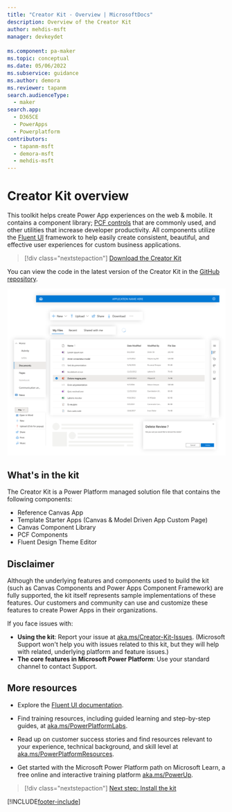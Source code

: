 ```yaml
---
title: "Creator Kit - Overview | MicrosoftDocs"
description: Overview of the Creator Kit
author: mehdis-msft
manager: devkeydet

ms.component: pa-maker
ms.topic: conceptual
ms.date: 05/06/2022
ms.subservice: guidance
ms.author: demora
ms.reviewer: tapanm
search.audienceType: 
  - maker
search.app: 
  - D365CE
  - PowerApps
  - Powerplatform
contributors:
  - tapanm-msft
  - demora-msft
  - mehdis-msft
---
```

# Creator Kit overview

This toolkit helps create Power App experiences on the web & mobile. It contains a component library; [PCF controls](https://docs.microsoft.com/en-us/power-apps/developer/component-framework/overview) that are commonly used, and other utilities that increase developer productivity. All components utilize the [Fluent UI](https://developer.microsoft.com/en-us/fluentui#/) framework to help easily create consistent, beautiful, and effective user experiences for custom business applications.

> [!div class="nextstepaction"]
> [Download the Creator Kit](https://github.com/microsoft/powercat-creator-kit/releases/download/CreatorKit-May2022/PowerCATCreatorStarterKit_1_0_20220506_1_managed.zip)

You can view the code in the latest version of the Creator Kit in the [GitHub repository](https://aka.ms/CreatorKitRepo).

   ![The Creator Kit](media/creatorkitview.png "The Creator Kit")

## What's in the kit
The Creator Kit is a Power Platform managed solution file that contains the following components:
- Reference Canvas App
- Template Starter Apps (Canvas & Model Driven App Custom Page)
- Canvas Component Library
- PCF Components
- Fluent Design Theme Editor

## Disclaimer

Although the underlying features and components used to build the kit (such as Canvas Components and Power Apps Component Framework) are fully supported, the kit itself represents sample implementations of these features. Our customers and community can use and customize these features to create Power Apps in their organizations.

If you face issues with:

- **Using the kit**: Report your issue at [aka.ms/Creator-Kit-Issues](https://aka.ms/Creator-Kit-Issues). (Microsoft Support won't help you with issues related to this kit, but they will help with related, underlying platform and feature issues.)
- **The core features in Microsoft Power Platform**: Use your standard channel to contact Support.

## More resources

- Explore the [Fluent UI documentation](https://developer.microsoft.com/en-us/fluentui#/).

- Find training resources, including guided learning and step-by-step guides, at [aka.ms/PowerPlatformLabs](https://aka.ms/powerplatformlabs).

- Read up on customer success stories and find resources relevant to your experience, technical background, and skill level at [aka.ms/PowerPlatformResources](https://aka.ms/powerplatformresources).

- Get started with the Microsoft Power Platform path on Microsoft Learn, a free online and interactive training platform [aka.ms/PowerUp](/learn/paths/create-powerapps/?WT.mc_id=twitter-social-donasa).

> [!div class="nextstepaction"]
> [Next step: Install the kit](setup.md)


[!INCLUDE[footer-include](../../includes/footer-banner.md)]